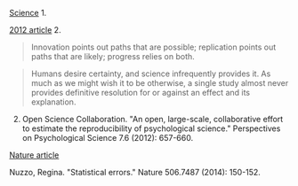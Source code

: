 [Science](http://www.sciencemag.org/content/349/6251/aac4716) 1.

[2012 article](http://pps.sagepub.com/content/7/6/657.short) 2.

> Innovation points out paths that are possible; replication points out paths that are likely; progress relies on both. 

> Humans desire certainty, and science infrequently provides it. As much as we might wish it to be otherwise, a single study almost never provides definitive resolution for or against an effect and its explanation.

2. Open Science Collaboration. "An open, large-scale, collaborative effort to estimate the reproducibility of psychological science." Perspectives on Psychological Science 7.6 (2012): 657-660.

[Nature article](http://www.nature.com/news/scientific-method-statistical-errors-1.14700)

Nuzzo, Regina. "Statistical errors." Nature 506.7487 (2014): 150-152.
